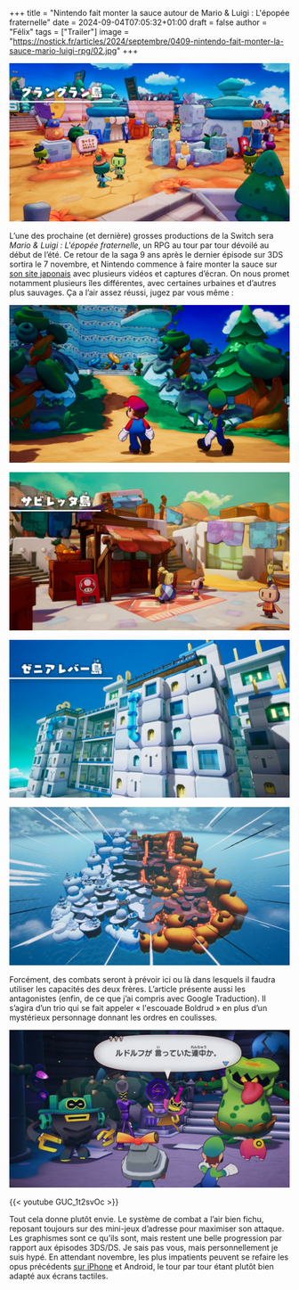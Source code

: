 +++
title = "Nintendo fait monter la sauce autour de Mario & Luigi : L'épopée fraternelle"
date = 2024-09-04T07:05:32+01:00
draft = false
author = "Félix"
tags = ["Trailer"]
image = "https://nostick.fr/articles/2024/septembre/0409-nintendo-fait-monter-la-sauce-mario-luigi-rpg/02.jpg"
+++

![Mario & Luigi : L'épopée fraternelle](01.jpg) 

L’une des prochaine (et dernière) grosses productions de la Switch sera *Mario & Luigi : L'épopée fraternelle*, un RPG au tour par tour dévoilé au début de l’été. Ce retour de la saga 9 ans après le dernier épisode sur 3DS sortira le 7 novembre, et Nintendo commence à faire monter la sauce sur [son site japonais](https://www.nintendo.com/jp/topics/article/a4000ce6-792e-49cb-8a9e-75497a691f4f) avec plusieurs vidéos et captures d’écran. On nous promet notamment plusieurs îles différentes, avec certaines urbaines et d’autres plus sauvages. Ça a l’air assez réussi, jugez par vous même :

![Mario & Luigi : L'épopée fraternelle](02.jpg)

![Mario & Luigi : L'épopée fraternelle](03.jpg)

![Mario & Luigi : L'épopée fraternelle](04.jpg)

![Mario & Luigi : L'épopée fraternelle](05.jpg)

Forcément, des combats seront à prévoir ici ou là dans lesquels il faudra utiliser les capacités des deux frères. L’article présente aussi les antagonistes (enfin, de ce que j’ai compris avec Google Traduction). Il s’agira d’un trio qui se fait appeler « l'escouade Boldrud » en plus d’un mystérieux personnage donnant les ordres en coulisses.

![Mario & Luigi : L'épopée fraternelle](06.jpg "Les trois affreux jojos")

{{< youtube GUC_1t2svOc >}} 

Tout cela donne plutôt envie. Le système de combat a l’air bien fichu, reposant toujours sur des mini-jeux d’adresse pour maximiser son attaque. Les graphismes sont ce qu’ils sont, mais restent une belle progression par rapport aux épisodes 3DS/DS. Je sais pas vous, mais personnellement je suis hypé. En attendant novembre, les plus impatients peuvent se refaire les opus précédents [sur iPhone](https://nostick.fr/articles/2024/avril/1904-comment-installer-et-utiliser-delta/) et Android, le tour par tour étant plutôt bien adapté aux écrans tactiles.